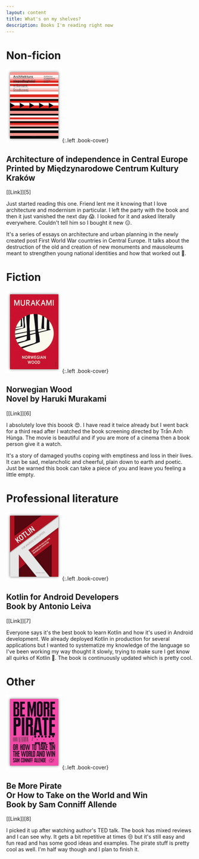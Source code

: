 ```yaml
---
layout: content
title: What's on my shelves?
description: Books I'm reading right now
---
```


# Non-ficion

![Architecture of independence in Central Europe][1]{:.left .book-cover} 

<h2>
Architecture of independence in Central Europe <br />
<span class="grey">Printed by Międzynarodowe Centrum Kultury Kraków</span>
</h2>
[[Link]][5]

Just started reading this one. Friend lent me it knowing that I love architecture and modernism in particular. I left the party with the book and then it just vanished the next day 😱️. I looked for it and asked literally everywhere. Couldn't tell him so I bought it new 😑️.

It's a series of essays on architecture and urban planning in the newly created post First World War countries in Central Europe. It talks about the destruction of the old and creation of new monuments and mausoleums meant to strengthen young national identities and how that worked out 🤔️.

<div class="clear"></div>

# Fiction

![Norwegian Wood][2]{:.left .book-cover} 

<h2>
Norwegian Wood <br />
<span class="grey">Novel by Haruki Murakami</span>
</h2>
[[Link]][6]

I absolutely love this boook 😍️. I have read it twice already but I went back for a third read after I watched the book screening directed by Trần Anh Hùnga. The movie is beautiful and if you are more of a cinema then a book person give it a watch.

It's a story of damaged youths coping with emptiness and loss in their lives. It can be sad, melancholic and cheerful, plain down to earth and poetic. Just be warned this book can take a piece of you and leave you feeling a little empty.

<div class="clear"></div>

# Professional literature

![Kotlin for Android Developers][3]{:.left .book-cover} 

<h2>
Kotlin for Android Developers <br />
<span class="grey">Book by Antonio Leiva</span>
</h2>
[[Link]][7]

Everyone says it's the best book to learn Kotlin and how it's used in Android development. We already deployed Kotlin in production for several applications but I wanted to systematize my knowledge of the language so I've been working my way thought it slowly, trying to make sure I get know all quirks of Kotlin 🧐️. The book is continuously updated which is pretty cool.

<div class="clear"></div>

# Other

![Be More Pirate][4]{:.left .book-cover} 

<h2>
Be More Pirate <br />
Or How to Take on the World and Win <br />
<span class="grey">Book by Sam Conniff Allende</span>
</h2>
[[Link]][8]

I picked it up after watching author's TED talk. The book has mixed reviews and I can see why. It gets a bit repetitive at times 😒️ but it's still easy and fun read and has some good ideas and examples. The pirate stuff is pretty cool as well. I'm half way though and I plan to finish it.

<div class="clear"></div>

[1]: /assets/img/shelves/book-1.png
[2]: /assets/img/shelves/book-2.png
[3]: /assets/img/shelves/book-3.png
[4]: /assets/img/shelves/book-4.png
[5]: https://www.bookdepository.com/Architektura-niepodleglosci-w-Europie-Srodkowej/9788363463830
[6]: https://www.goodreads.com/book/show/11297.Norwegian_Wood
[7]: https://www.goodreads.com/book/show/29966226-kotlin-for-android-developers
[8]: https://www.goodreads.com/book/show/36200494-be-more-pirate




